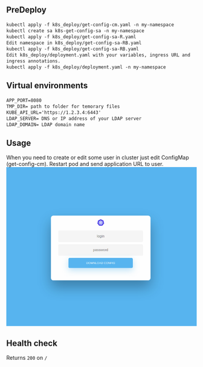 
## PreDeploy
```
kubectl apply -f k8s_deploy/get-config-cm.yaml -n my-namespace
kubectl create sa k8s-get-config-sa -n my-namespace
kubectl apply -f k8s_deploy/get-config-sa-R.yaml
Edit namespace in k8s_deploy/get-config-sa-RB.yaml
kubectl apply -f k8s_deploy/get-config-sa-RB.yaml
Edit k8s_deploy/deployment.yaml with your variables, ingress URL and ingress annotations.
kubectl apply -f k8s_deploy/deployment.yaml -n my-namespace

```

## Virtual environments
```dotenv
APP_PORT=8080
TMP_DIR= path to folder for temorary files
KUBE_API_URL='https://1.2.3.4:6443'
LDAP_SERVER= DNS or IP address of your LDAP server
LDAP_DOMAIN= LDAP domain name
```

## Usage
When you need to create or edit some user in cluster just edit ConfigMap (get-config-cm). Restart pod and send application URL to user.
![How it looks](https://github.com/nzelepukin/k8s_get_config/blob/master/UI.png?raw=true)


## Health check

Returns `200` on `/`
